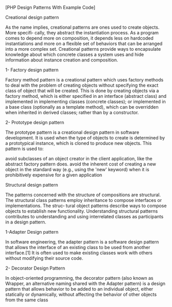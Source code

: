 [PHP Design Patterns With Example Code]

Creational design pattern

As the name implies, creational patterns are ones used to create objects. More specifi‐ cally,
they abstract the instantiation process. As a program comes to depend more on composition,
it depends less on hardcoded instantiations and more on a flexible set of behaviors that can be arranged
into a more complex set. Creational patterns provide ways to encapsulate knowledge
about which concrete classes a system uses and hide information about instance creation and composition.


1- Factory design pattern

Factory method pattern is a creational pattern which uses factory methods to deal with the problem of creating objects without specifying the exact class of object that will be created. This is done by creating objects via a factory method, which is either specified in an interface (abstract class) and implemented in implementing classes (concrete classes); or implemented in a base class (optionally as a template method), which can be overridden when inherited in derived classes; rather than by a constructor.
 
2- Prototype design pattern

The prototype pattern is a creational design pattern in software development. It is used when the type of objects to create is determined by a prototypical instance, which is cloned to produce new objects. This pattern is used to:

avoid subclasses of an object creator in the client application, like the abstract factory pattern does.
avoid the inherent cost of creating a new object in the standard way (e.g., using the 'new' keyword) when it is prohibitively expensive for a given application


Structural design pattern



The patterns concerned with the structure of compositions are structural.
 The structural class patterns employ inheritance to compose interfaces or implementations.
 The struc‐ tural object patterns describe ways to compose objects to establish new functionality.
 Understanding structural patterns contributes to understanding and using interrelated classes
as participants in a design pattern.
 
1-Adapter Design pattern


In software engineering, the adapter pattern is a software design pattern that allows the interface of an existing class to be used from another interface.[1] It is often used to make existing classes work with others without modifying their source code.



2- Decorator Design Pattern


In object-oriented programming, the decorator pattern (also known as Wrapper, an alternative naming shared with the Adapter pattern) is a design pattern that allows behavior to be added to an individual object, either statically or dynamically, without affecting the behavior of other objects from the same class





